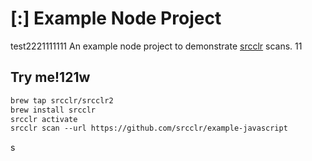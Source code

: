 # [:] Example Node Project
test2221111111
An example node project to demonstrate [srcclr](https://www.srcclr.com) scans.
11
## Try me!121w

```1
brew tap srcclr/srcclr2
brew install srcclr
srcclr activate
srcclr scan --url https://github.com/srcclr/example-javascript
```
s
